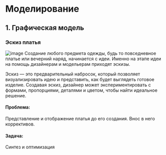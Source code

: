 # Моделирование
## 1. Графическая модель
### Эскиз платья
![image](https://github.com/user-attachments/assets/099aa2df-93bf-4bc2-9d6e-186a9d511779)
Создание любого предмета одежды, будь то повседневное платье или вечерний наряд, начинается с идеи. Именно на этапе идеи на помощь дизайнерам и модельерам приходят эскизы. 

Эскиз — это предварительный набросок, который позволяет визуализировать идею и представить, как будет выглядеть готовое изделие.
Создавая эскиз, дизайнер может экспериментировать с формами, пропорциями, деталями и цветом, чтобы найти идеальное решение.
#### Проблема:
Представление и отображение платья до его создания. Внос в него коррективов.
#### Задача:
Синтез и оптимизация
